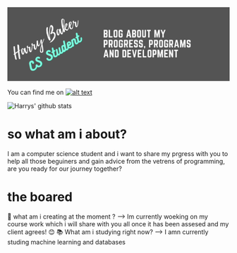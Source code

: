 <img src="https://github.com/haz-baker/haz-baker/blob/master/Banner.png">

You can find me on [![alt text][1.1]][1]

[1.1]: http://i.imgur.com/tXSoThF.png
[1]: http://www.twitter.com/Haz_baker_code

![Harrys' github stats](https://github-readme-stats.vercel.app/api?username=haz-baker&show_icons=true&theme=radical)

<h1> so what am i about? </h1>

I am a computer science student and i want to share my prgress with you to help all those beguiners and gain advice from the vetrens of programming, are you ready for our journey together?

<h1> the boared </h1>

📝 what am i creating at the moment ? --> Im currently woeking on my course work which i will share with you all once it has been assesed and my client agrees! 😊
📚 What am i studying right now? --> I amn currently studing machine learning and databases
